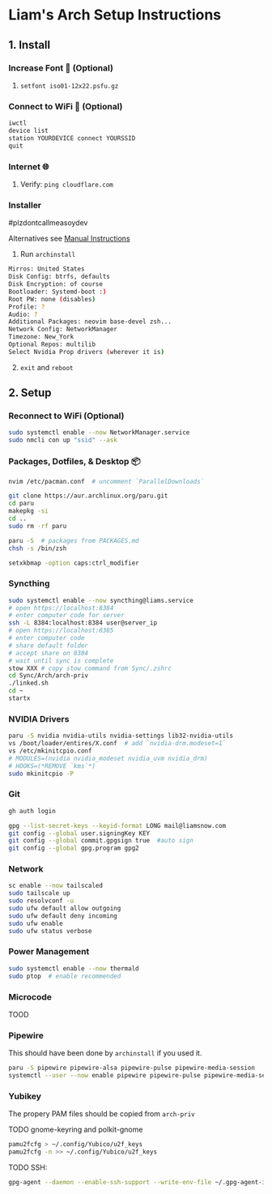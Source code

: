# Liam's Arch Setup Instructions

## 1\. Install

### Increase Font 👴 (Optional)

1. `setfont iso01-12x22.psfu.gz`

### Connect to WiFi 📶 (Optional)

```bash
iwctl
device list
station YOURDEVICE connect YOURSSID
quit
```

### Internet 🌐

1. Verify: `ping cloudflare.com`

### Installer
\#plzdontcallmeasoydev

Alternatives see [Manual Instructions](SETUP_MANUAL.md)

1. Run `archinstall`
```bash
Mirros: United States
Disk Config: btrfs, defaults
Disk Encryption: of course
Bootloader: Systemd-boot :)
Root PW: none (disables)
Profile: ?
Audio: ?
Additional Packages: neovim base-devel zsh...
Network Config: NetworkManager
Timezone: New_York
Optional Repos: multilib
Select Nvidia Prop drivers (wherever it is)
```
2. `exit` and `reboot`

## 2\. Setup

### Reconnect to WiFi (Optional)

```bash
sudo systemctl enable --now NetworkManager.service
sudo nmcli con up "ssid" --ask
```

### Packages, Dotfiles, & Desktop 📦

```bash
nvim /etc/pacman.conf  # uncomment `ParallelDownloads`

git clone https://aur.archlinux.org/paru.git
cd paru
makepkg -si
cd ..
sudo rm -rf paru

paru -S  # packages from PACKAGES.md
chsh -s /bin/zsh

setxkbmap -option caps:ctrl_modifier
```

### Syncthing

```bash
sudo systemctl enable --now syncthing@liams.service
# open https://localhost:8384
# enter computer code for server
ssh -L 8384:localhost:8384 user@server_ip
# open https://localhost:8385
# enter computer code
# share default folder
# accept share on 8384
# wait until sync is complete
stow XXX # copy stow command from Sync/.zshrc
cd Sync/Arch/arch-priv
./linked.sh
cd ~
startx
```

### NVIDIA Drivers

```bash
paru -S nvidia nvidia-utils nvidia-settings lib32-nvidia-utils
vs /boot/loader/entires/X.conf  # add `nvidia-drm.modeset=1`
vs /etc/mkinitcpio.conf
# MODULES=(nvidia nvidia_modeset nvidia_uvm nvidia_drm)
# HOOKS=(*REMOVE `kms`*)
sudo mkinitcpio -P
```

### Git

```bash
gh auth login
```

```bash
gpg --list-secret-keys --keyid-format LONG mail@liamsnow.com
git config --global user.signingKey KEY
git config --global commit.gpgsign true  #auto sign
git config --global gpg.program gpg2
```


### Network

```bash
sc enable --now tailscaled
sudo tailscale up
sudo resolvconf -u
sudo ufw default allow outgoing
sudo ufw default deny incoming
sudo ufw enable
sudo ufw status verbose
```

### Power Management

```bash
sudo systemctl enable --now thermald
sudo ptop  # enable recommended
```

### Microcode

TOOD

### Pipewire

This should have been done by `archinstall` if you
used it.

```bash
paru -S pipewire pipewire-alsa pipewire-pulse pipewire-media-session
systemctl --user --now enable pipewire pipewire-pulse pipewire-media-session
```

### Yubikey

The propery PAM files should be copied from `arch-priv`

TODO gnome-keyring and polkit-gnome

```bash
pamu2fcfg > ~/.config/Yubico/u2f_keys
pamu2fcfg -n >> ~/.config/Yubico/u2f_keys
```

TODO SSH:
```bash
gpg-agent --daemon --enable-ssh-support --write-env-file ~/.gpg-agent-info
```
